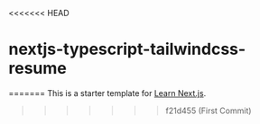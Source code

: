 <<<<<<< HEAD
# nextjs-typescript-tailwindcss-resume
=======
This is a starter template for [Learn Next.js](https://nextjs.org/learn).
>>>>>>> f21d455 (First Commit)
